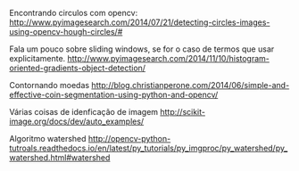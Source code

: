 Encontrando circulos com opencv:
http://www.pyimagesearch.com/2014/07/21/detecting-circles-images-using-opencv-hough-circles/#

Fala um pouco sobre sliding windows, se for o caso de termos que usar explicitamente. 
http://www.pyimagesearch.com/2014/11/10/histogram-oriented-gradients-object-detection/

Contornando moedas 
http://blog.christianperone.com/2014/06/simple-and-effective-coin-segmentation-using-python-and-opencv/

Várias coisas de idenficação de imagem
http://scikit-image.org/docs/dev/auto_examples/

Algoritmo watershed
http://opencv-python-tutroals.readthedocs.io/en/latest/py_tutorials/py_imgproc/py_watershed/py_watershed.html#watershed
